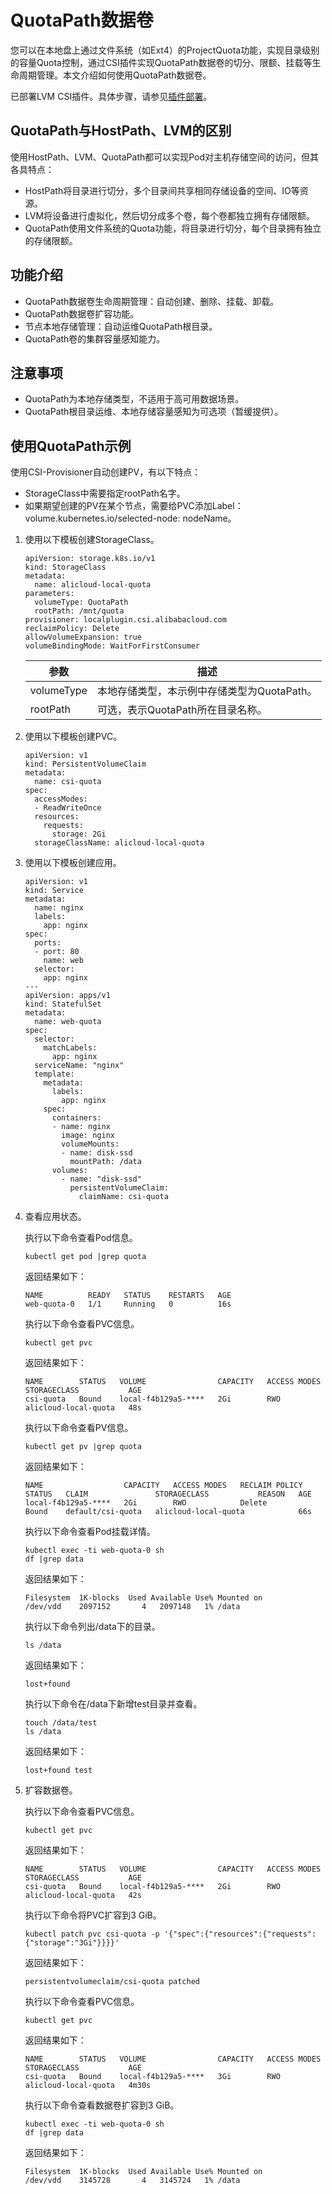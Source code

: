 # QuotaPath数据卷

您可以在本地盘上通过文件系统（如Ext4）的ProjectQuota功能，实现目录级别的容量Quota控制，通过CSI插件实现QuotaPath数据卷的切分、限额、挂载等生命周期管理。本文介绍如何使用QuotaPath数据卷。

已部署LVM CSI插件。具体步骤，请参见[插件部署](/cn.zh-CN/Kubernetes集群用户指南/存储管理-CSI/本地存储卷/LVM数据卷.md)。

## QuotaPath与HostPath、LVM的区别

使用HostPath、LVM、QuotaPath都可以实现Pod对主机存储空间的访问，但其各具特点：

-   HostPath将目录进行切分，多个目录间共享相同存储设备的空间、IO等资源。
-   LVM将设备进行虚拟化，然后切分成多个卷，每个卷都独立拥有存储限额。
-   QuotaPath使用文件系统的Quota功能，将目录进行切分，每个目录拥有独立的存储限额。

## 功能介绍

-   QuotaPath数据卷生命周期管理：自动创建、删除、挂载、卸载。
-   QuotaPath数据卷扩容功能。
-   节点本地存储管理：自动运维QuotaPath根目录。
-   QuotaPath卷的集群容量感知能力。

## 注意事项

-   QuotaPath为本地存储类型，不适用于高可用数据场景。
-   QuotaPath根目录运维、本地存储容量感知为可选项（暂缓提供）。

## 使用QuotaPath示例

使用CSI-Provisioner自动创建PV，有以下特点：

-   StorageClass中需要指定rootPath名字。
-   如果期望创建的PV在某个节点，需要给PVC添加Label：volume.kubernetes.io/selected-node: nodeName。

1.  使用以下模板创建StorageClass。

    ```
    apiVersion: storage.k8s.io/v1
    kind: StorageClass
    metadata:
      name: alicloud-local-quota
    parameters:
      volumeType: QuotaPath
      rootPath: /mnt/quota
    provisioner: localplugin.csi.alibabacloud.com
    reclaimPolicy: Delete
    allowVolumeExpansion: true
    volumeBindingMode: WaitForFirstConsumer
    ```

    |参数|描述|
    |--|--|
    |volumeType|本地存储类型，本示例中存储类型为QuotaPath。|
    |rootPath|可选，表示QuotaPath所在目录名称。|

2.  使用以下模板创建PVC。

    ```
    apiVersion: v1
    kind: PersistentVolumeClaim
    metadata:
      name: csi-quota
    spec:
      accessModes:
      - ReadWriteOnce
      resources:
        requests:
          storage: 2Gi
      storageClassName: alicloud-local-quota
    ```

3.  使用以下模板创建应用。

    ```
    apiVersion: v1
    kind: Service
    metadata:
      name: nginx
      labels:
        app: nginx
    spec:
      ports:
      - port: 80
        name: web
      selector:
        app: nginx
    ---
    apiVersion: apps/v1
    kind: StatefulSet
    metadata:
      name: web-quota
    spec:
      selector:
        matchLabels:
          app: nginx
      serviceName: "nginx"
      template:
        metadata:
          labels:
            app: nginx
        spec:
          containers:
          - name: nginx
            image: nginx
            volumeMounts:
            - name: disk-ssd
              mountPath: /data
          volumes:
            - name: "disk-ssd"
              persistentVolumeClaim:
                claimName: csi-quota
    ```

4.  查看应用状态。

    执行以下命令查看Pod信息。

    ```
    kubectl get pod |grep quota
    ```

    返回结果如下：

    ```
    NAME          READY   STATUS    RESTARTS   AGE
    web-quota-0   1/1     Running   0          16s
    ```

    执行以下命令查看PVC信息。

    ```
    kubectl get pvc
    ```

    返回结果如下：

    ```
    NAME        STATUS   VOLUME                CAPACITY   ACCESS MODES   STORAGECLASS           AGE
    csi-quota   Bound    local-f4b129a5-****   2Gi        RWO            alicloud-local-quota   48s
    ```

    执行以下命令查看PV信息。

    ```
    kubectl get pv |grep quota
    ```

    返回结果如下：

    ```
    NAME                  CAPACITY   ACCESS MODES   RECLAIM POLICY   STATUS   CLAIM               STORAGECLASS           REASON   AGE
    local-f4b129a5-****   2Gi        RWO            Delete           Bound    default/csi-quota   alicloud-local-quota            66s
    ```

    执行以下命令查看Pod挂载详情。

    ```
    kubectl exec -ti web-quota-0 sh
    df |grep data
    ```

    返回结果如下：

    ```
    Filesystem  1K-blocks  Used Available Use% Mounted on
    /dev/vdd    2097152       4   2097148   1% /data
    ```

    执行以下命令列出/data下的目录。

    ```
    ls /data
    ```

    返回结果如下：

    ```
    lost+found
    ```

    执行以下命令在/data下新增test目录并查看。

    ```
    touch /data/test
    ls /data
    ```

    返回结果如下：

    ```
    lost+found test
    ```

5.  扩容数据卷。

    执行以下命令查看PVC信息。

    ```
    kubectl get pvc
    ```

    返回结果如下：

    ```
    NAME        STATUS   VOLUME                CAPACITY   ACCESS MODES   STORAGECLASS           AGE
    csi-quota   Bound    local-f4b129a5-****   2Gi        RWO            alicloud-local-quota   42s
    ```

    执行以下命令将PVC扩容到3 GiB。

    ```
    kubectl patch pvc csi-quota -p '{"spec":{"resources":{"requests":{"storage":"3Gi"}}}}'
    ```

    返回结果如下：

    ```
    persistentvolumeclaim/csi-quota patched
    ```

    执行以下命令查看PVC信息。

    ```
    kubectl get pvc
    ```

    返回结果如下：

    ```
    NAME        STATUS   VOLUME                CAPACITY   ACCESS MODES   STORAGECLASS           AGE
    csi-quota   Bound    local-f4b129a5-****   3Gi        RWO            alicloud-local-quota   4m30s
    ```

    执行以下命令查看数据卷扩容到3 GiB。

    ```
    kubectl exec -ti web-quota-0 sh
    df |grep data
    ```

    返回结果如下：

    ```
    Filesystem  1K-blocks  Used Available Use% Mounted on
    /dev/vdd    3145728       4   3145724   1% /data
    ```


